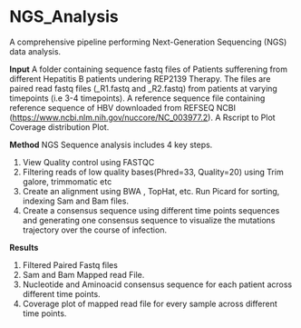 # NGS_Analysis
A comprehensive pipeline performing Next-Generation Sequencing (NGS) data analysis.

**Input**
A folder containing sequence fastq files of Patients sufferening from different Hepatitis B patients undering REP2139 Therapy. 
The files are paired read fastq files (_R1.fastq and _R2.fastq) from patients at varying timepoints  (i.e 3-4 timepoints). A reference sequence file containing reference sequence of HBV downloaded from REFSEQ NCBI (https://www.ncbi.nlm.nih.gov/nuccore/NC_003977.2).
A Rscript to Plot Coverage distribution Plot.

**Method**
NGS Sequence analysis includes 4 key steps.
1. View Quality control using FASTQC 
2. Filtering reads of low quality bases(Phred=33, Quality=20) using Trim galore, trimmomatic etc
3. Create an alignment using BWA , TopHat, etc. Run Picard for sorting, indexing Sam and Bam files.
4. Create a consensus sequence using different time points sequences and generating one consensus sequence to visualize the mutations trajectory over the course of infection.

**Results**
1. Filtered Paired Fastq files
2. Sam and Bam Mapped read File.
3. Nucleotide and Aminoacid consensus sequence for each patient across different time points.
4. Coverage plot of mapped read file for every sample across different time points.
   
